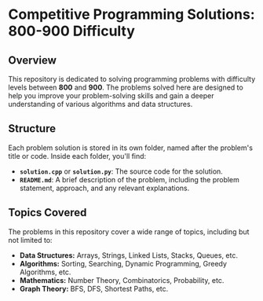 # Competitive Programming Solutions: 800-900 Difficulty

## Overview

This repository is dedicated to solving programming problems with difficulty levels between **800** and **900**. The problems solved here are designed to help you improve your problem-solving skills and gain a deeper understanding of various algorithms and data structures.

## Structure

Each problem solution is stored in its own folder, named after the problem's title or code. Inside each folder, you'll find:

- **`solution.cpp`** or **`solution.py`**: The source code for the solution.
- **`README.md`**: A brief description of the problem, including the problem statement, approach, and any relevant explanations.

## Topics Covered

The problems in this repository cover a wide range of topics, including but not limited to:

- **Data Structures:** Arrays, Strings, Linked Lists, Stacks, Queues, etc.
- **Algorithms:** Sorting, Searching, Dynamic Programming, Greedy Algorithms, etc.
- **Mathematics:** Number Theory, Combinatorics, Probability, etc.
- **Graph Theory:** BFS, DFS, Shortest Paths, etc.
